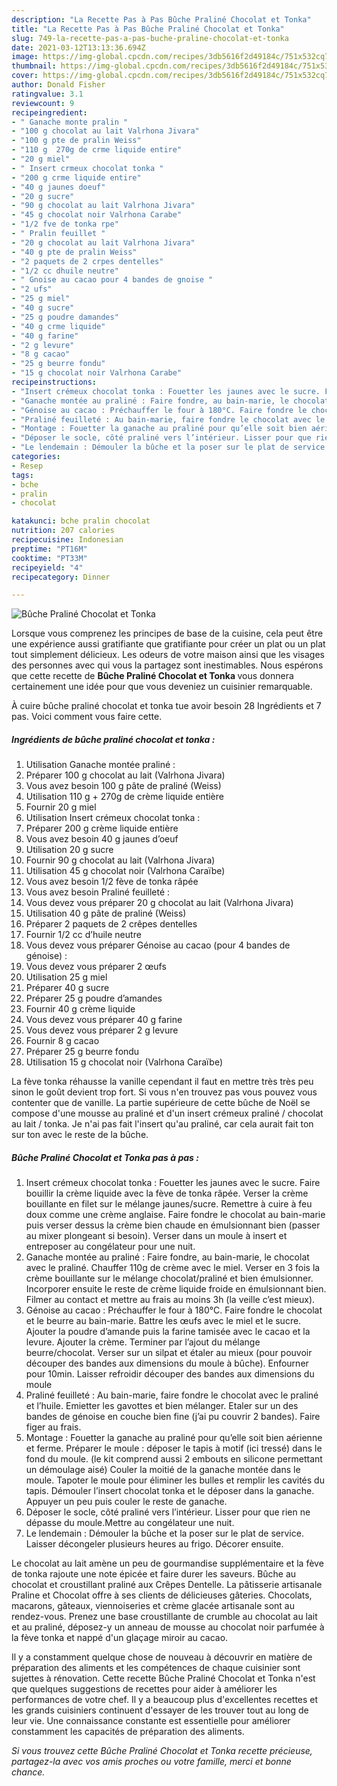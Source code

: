 ```yaml
---
description: "La Recette Pas à Pas Bûche Praliné Chocolat et Tonka"
title: "La Recette Pas à Pas Bûche Praliné Chocolat et Tonka"
slug: 749-la-recette-pas-a-pas-buche-praline-chocolat-et-tonka
date: 2021-03-12T13:13:36.694Z
image: https://img-global.cpcdn.com/recipes/3db5616f2d49184c/751x532cq70/buche-praline-chocolat-et-tonka-photo-principale-de-la-recette.jpg
thumbnail: https://img-global.cpcdn.com/recipes/3db5616f2d49184c/751x532cq70/buche-praline-chocolat-et-tonka-photo-principale-de-la-recette.jpg
cover: https://img-global.cpcdn.com/recipes/3db5616f2d49184c/751x532cq70/buche-praline-chocolat-et-tonka-photo-principale-de-la-recette.jpg
author: Donald Fisher
ratingvalue: 3.1
reviewcount: 9
recipeingredient:
- " Ganache monte pralin "
- "100 g chocolat au lait Valrhona Jivara"
- "100 g pte de pralin Weiss"
- "110 g  270g de crme liquide entire"
- "20 g miel"
- " Insert crmeux chocolat tonka "
- "200 g crme liquide entire"
- "40 g jaunes doeuf"
- "20 g sucre"
- "90 g chocolat au lait Valrhona Jivara"
- "45 g chocolat noir Valrhona Carabe"
- "1/2 fve de tonka rpe"
- " Pralin feuillet "
- "20 g chocolat au lait Valrhona Jivara"
- "40 g pte de pralin Weiss"
- "2 paquets de 2 crpes dentelles"
- "1/2 cc dhuile neutre"
- " Gnoise au cacao pour 4 bandes de gnoise "
- "2 ufs"
- "25 g miel"
- "40 g sucre"
- "25 g poudre damandes"
- "40 g crme liquide"
- "40 g farine"
- "2 g levure"
- "8 g cacao"
- "25 g beurre fondu"
- "15 g chocolat noir Valrhona Carabe"
recipeinstructions:
- "Insert crémeux chocolat tonka : Fouetter les jaunes avec le sucre. Faire bouillir la crème liquide avec la fève de tonka râpée. Verser la crème bouillante en filet sur le mélange jaunes/sucre. Remettre à cuire à feu doux comme une crème anglaise. Faire fondre le chocolat au bain-marie puis verser dessus la crème bien chaude en émulsionnant bien (passer au mixer plongeant si besoin). Verser dans un moule à insert et entreposer au congélateur pour une nuit."
- "Ganache montée au praliné : Faire fondre, au bain-marie, le chocolat avec le praliné. Chauffer 110g de crème avec le miel. Verser en 3 fois la crème bouillante sur le mélange chocolat/praliné et bien émulsionner. Incorporer ensuite le reste de crème liquide froide en émulsionnant bien. Filmer au contact et mettre au frais au moins 3h (la veille c’est mieux)."
- "Génoise au cacao : Préchauffer le four à 180°C. Faire fondre le chocolat et le beurre au bain-marie. Battre les œufs avec le miel et le sucre. Ajouter la poudre d’amande puis la farine tamisée avec le cacao et la levure. Ajouter la crème. Terminer par l’ajout du mélange beurre/chocolat. Verser sur un silpat et étaler au mieux (pour pouvoir découper des bandes aux dimensions du moule à bûche). Enfourner pour 10min. Laisser refroidir découper des bandes aux dimensions du moule"
- "Praliné feuilleté : Au bain-marie, faire fondre le chocolat avec le praliné et l’huile. Emietter les gavottes et bien mélanger. Etaler sur un des bandes de génoise en couche bien fine (j’ai pu couvrir 2 bandes). Faire figer au frais."
- "Montage : Fouetter la ganache au praliné pour qu’elle soit bien aérienne et ferme. Préparer le moule : déposer le tapis à motif (ici tressé) dans le fond du moule. (le kit comprend aussi 2 embouts en silicone permettant un démoulage aisé) Couler la moitié de la ganache montée dans le moule. Tapoter le moule pour éliminer les bulles et remplir les cavités du tapis. Démouler l’insert chocolat tonka et le déposer dans la ganache. Appuyer un peu puis couler le reste de ganache."
- "Déposer le socle, côté praliné vers l’intérieur. Lisser pour que rien ne dépasse du moule.Mettre au congélateur une nuit."
- "Le lendemain : Démouler la bûche et la poser sur le plat de service. Laisser décongeler plusieurs heures au frigo. Décorer ensuite."
categories:
- Resep
tags:
- bche
- pralin
- chocolat

katakunci: bche pralin chocolat 
nutrition: 207 calories
recipecuisine: Indonesian
preptime: "PT16M"
cooktime: "PT33M"
recipeyield: "4"
recipecategory: Dinner

---
```



![Bûche Praliné Chocolat et Tonka](https://img-global.cpcdn.com/recipes/3db5616f2d49184c/751x532cq70/buche-praline-chocolat-et-tonka-photo-principale-de-la-recette.jpg)

Lorsque vous comprenez les principes de base de la cuisine, cela peut être une expérience aussi gratifiante que gratifiante pour créer un plat ou un plat tout simplement délicieux. Les odeurs de votre maison ainsi que les visages des personnes avec qui vous la partagez sont inestimables. Nous espérons que cette recette de <strong> Bûche Praliné Chocolat et Tonka </strong> vous donnera certainement une idée pour que vous deveniez un cuisinier remarquable.

<!--inarticleads1-->

À cuire bûche praliné chocolat et tonka tue avoir besoin 28 Ingrédients et 7 pas. Voici comment vous faire cette.

##### Ingrédients de bûche praliné chocolat et tonka :

1. Utilisation  Ganache montée praliné :
1. Préparer 100 g chocolat au lait (Valrhona Jivara)
1. Vous avez besoin 100 g pâte de praliné (Weiss)
1. Utilisation 110 g + 270g de crème liquide entière
1. Fournir 20 g miel
1. Utilisation  Insert crémeux chocolat tonka :
1. Préparer 200 g crème liquide entière
1. Vous avez besoin 40 g jaunes d’oeuf
1. Utilisation 20 g sucre
1. Fournir 90 g chocolat au lait (Valrhona Jivara)
1. Utilisation 45 g chocolat noir (Valrhona Caraïbe)
1. Vous avez besoin 1/2 fève de tonka râpée
1. Vous avez besoin  Praliné feuilleté :
1. Vous devez vous préparer 20 g chocolat au lait (Valrhona Jivara)
1. Utilisation 40 g pâte de praliné (Weiss)
1. Préparer 2 paquets de 2 crêpes dentelles
1. Fournir 1/2 cc d’huile neutre
1. Vous devez vous préparer  Génoise au cacao (pour 4 bandes de génoise) :
1. Vous devez vous préparer 2 œufs
1. Utilisation 25 g miel
1. Préparer 40 g sucre
1. Préparer 25 g poudre d’amandes
1. Fournir 40 g crème liquide
1. Vous devez vous préparer 40 g farine
1. Vous devez vous préparer 2 g levure
1. Fournir 8 g cacao
1. Préparer 25 g beurre fondu
1. Utilisation 15 g chocolat noir (Valrhona Caraïbe)


La fève tonka réhausse la vanille cependant il faut en mettre très très peu sinon le goût devient trop fort. Si vous n&#39;en trouvez pas vous pouvez vous contenter que de vanille. La partie supérieure de cette bûche de Noël se compose d&#39;une mousse au praliné et d&#39;un insert crémeux praliné / chocolat au lait / tonka. Je n&#39;ai pas fait l&#39;insert qu&#39;au praliné, car cela aurait fait ton sur ton avec le reste de la bûche. 

<!--inarticleads2-->

##### Bûche Praliné Chocolat et Tonka pas à pas :

1. Insert crémeux chocolat tonka : Fouetter les jaunes avec le sucre. Faire bouillir la crème liquide avec la fève de tonka râpée. Verser la crème bouillante en filet sur le mélange jaunes/sucre. Remettre à cuire à feu doux comme une crème anglaise. Faire fondre le chocolat au bain-marie puis verser dessus la crème bien chaude en émulsionnant bien (passer au mixer plongeant si besoin). Verser dans un moule à insert et entreposer au congélateur pour une nuit.
1. Ganache montée au praliné : Faire fondre, au bain-marie, le chocolat avec le praliné. Chauffer 110g de crème avec le miel. Verser en 3 fois la crème bouillante sur le mélange chocolat/praliné et bien émulsionner. Incorporer ensuite le reste de crème liquide froide en émulsionnant bien. Filmer au contact et mettre au frais au moins 3h (la veille c’est mieux).
1. Génoise au cacao : Préchauffer le four à 180°C. Faire fondre le chocolat et le beurre au bain-marie. Battre les œufs avec le miel et le sucre. Ajouter la poudre d’amande puis la farine tamisée avec le cacao et la levure. Ajouter la crème. Terminer par l’ajout du mélange beurre/chocolat. Verser sur un silpat et étaler au mieux (pour pouvoir découper des bandes aux dimensions du moule à bûche). Enfourner pour 10min. Laisser refroidir découper des bandes aux dimensions du moule
1. Praliné feuilleté : Au bain-marie, faire fondre le chocolat avec le praliné et l’huile. Emietter les gavottes et bien mélanger. Etaler sur un des bandes de génoise en couche bien fine (j’ai pu couvrir 2 bandes). Faire figer au frais.
1. Montage : Fouetter la ganache au praliné pour qu’elle soit bien aérienne et ferme. Préparer le moule : déposer le tapis à motif (ici tressé) dans le fond du moule. (le kit comprend aussi 2 embouts en silicone permettant un démoulage aisé) Couler la moitié de la ganache montée dans le moule. Tapoter le moule pour éliminer les bulles et remplir les cavités du tapis. Démouler l’insert chocolat tonka et le déposer dans la ganache. Appuyer un peu puis couler le reste de ganache.
1. Déposer le socle, côté praliné vers l’intérieur. Lisser pour que rien ne dépasse du moule.Mettre au congélateur une nuit.
1. Le lendemain : Démouler la bûche et la poser sur le plat de service. Laisser décongeler plusieurs heures au frigo. Décorer ensuite.


Le chocolat au lait amène un peu de gourmandise supplémentaire et la fève de tonka rajoute une note épicée et faire durer les saveurs. Bûche au chocolat et croustillant praliné aux Crêpes Dentelle. La pâtisserie artisanale Praline et Chocolat offre à ses clients de délicieuses gâteries. Chocolats, macarons, gâteaux, viennoiseries et crème glacée artisanale sont au rendez-vous. Prenez une base croustillante de crumble au chocolat au lait et au praliné, déposez-y un anneau de mousse au chocolat noir parfumée à la fève tonka et nappé d&#39;un glaçage miroir au cacao. 

<!--inarticleads1-->

<p>
Il y a constamment quelque chose de nouveau à découvrir en matière de préparation des aliments et les compétences de chaque cuisinier sont sujettes à rénovation. Cette recette Bûche Praliné Chocolat et Tonka n'est que quelques suggestions de recettes pour aider à améliorer les performances de votre chef. Il y a beaucoup plus d'excellentes recettes et les grands cuisiniers continuent d'essayer de les trouver tout au long de leur vie. Une connaissance constante est essentielle pour améliorer constamment les capacités de préparation des aliments.
</p>

<p>
<i>Si vous trouvez cette Bûche Praliné Chocolat et Tonka recette précieuse, partagez-la avec vos amis proches ou votre famille, merci et bonne chance.</i>
</p>
